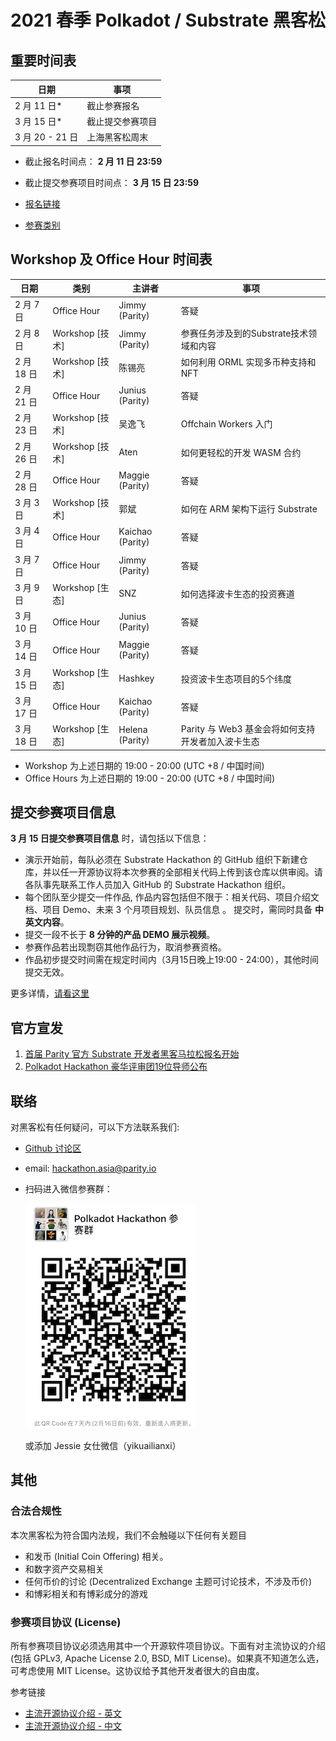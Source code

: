 # 2021 春季 Polkadot / Substrate 黑客松

## 重要时间表

|日期 | 事项|
|----|-----|
| 2 月 11 日* |截止参赛报名 |
| 3 月 15 日* |截止提交参赛项目 |
| 3 月 20 - 21 日 | 上海黑客松周末 |

- 截止报名时间点： **2 月 11 日 23:59**
- 截止提交参赛项目时间点： **3 月 15 日 23:59**

- [报名链接](https://shimo.im/forms/gphHCQHpkXYcwKGP/fill)
- [参赛类别](./docs/categories.md)

## Workshop 及 Office Hour 时间表

|日期     | 类别 | 主讲者 | 事项 |
|---------|------|------|-------|
|2 月 7 日 | Office Hour | Jimmy (Parity) | 答疑 |
|2 月 8 日 | Workshop [技术] | Jimmy (Parity) | 参赛任务涉及到的Substrate技术领域和内容 |
|2 月 18 日 | Workshop [技术] | 陈锡亮 | 如何利用 ORML 实现多币种支持和 NFT |
|2 月 21 日 | Office Hour | Junius (Parity) | 答疑 |
|2 月 23 日 | Workshop [技术] | 吴逸飞 | Offchain Workers 入门 |
|2 月 26 日 | Workshop [技术] | Aten | 如何更轻松的开发 WASM 合约 |
|2 月 28 日 | Office Hour | Maggie (Parity) | 答疑 |
|3 月 3 日 | Workshop [技术] | 郭斌 | 如何在 ARM 架构下运行 Substrate |
|3 月 4 日 | Office Hour | Kaichao (Parity) | 答疑 |
|3 月 7 日 | Office Hour | Jimmy (Parity) | 答疑 |
|3 月 9 日 | Workshop [生态] | SNZ | 如何选择波卡生态的投资赛道 |
|3 月 10 日 | Office Hour | Junius (Parity) | 答疑 |
|3 月 14 日 | Office Hour | Maggie (Parity) | 答疑 |
|3 月 15 日 | Workshop [生态] | Hashkey | 投资波卡生态项目的5个纬度 |
|3 月 17 日 | Office Hour | Kaichao (Parity) | 答疑 |
|3 月 18 日 | Workshop [生态] | Helena (Parity) | Parity 与 Web3 基金会将如何支持开发者加入波卡生态 |

- Workshop 为上述日期的 19:00 - 20:00 (UTC +8 / 中国时间)
- Office Hours 为上述日期的 19:00 - 20:00 (UTC +8 / 中国时间)

## 提交参赛项目信息

**3 月 15 日提交参赛项目信息** 时，请包括以下信息：

* 演示开始前，每队必须在 Substrate Hackathon 的 GitHub 组织下新建仓库，并以任一开源协议将本次参赛的全部相关代码上传到该仓库以供审阅。请各队事先联系工作人员加入 GitHub 的 Substrate Hackathon 组织。
* 每个团队至少提交一件作品, 作品内容包括但不限于：相关代码、项目介绍文档、项目 Demo、未来 3 个月项目规划、队员信息 。 提交时，需同时具备 **中英文内容**。
* 提交一段不长于 **8 分钟的产品 DEMO 展示视频**。
* 参赛作品若出现剽窃其他作品行为，取消参赛资格。
* 作品初步提交时间需在规定时间内（3月15日晚上19:00 - 24:00），其他时间提交无效。

更多详情，[请看这里](docs/01-announcement.md#a-代码提交3月15日)

## 官方宣发

1. [首届 Parity 官方 Substrate 开发者黑客马拉松报名开始](./docs/01-announcement.md)
2. [Polkadot Hackathon 豪华评审团19位导师公布](./docs/02-judges.md)

## 联络

对黑客松有任何疑问，可以下方法联系我们:

* [Github 讨论区](https://github.com/ParityAsia/hackathon-2021-spring/discussions)

* email: hackathon.asia@parity.io

* 扫码进入微信参赛群：

    ![group-qr-code](assets/misc/01-group-qr-code.png)

    或添加 Jessie 女仕微信（yikuailianxi）

## 其他

### 合法合规性

本次黑客松为符合国内法规，我们不会触碰以下任何有关题目

- 和发币 (Initial Coin Offering) 相关。
- 和数字资产交易相关
- 任何币价的讨论 (Decentralized Exchange 主题可讨论技术，不涉及币价)
- 和博彩相关和有博彩成分的游戏

### 参赛项目协议 (License)

所有参赛项目协议必须选用其中一个开源软件项目协议。下面有对主流协议的介绍 (包括 GPLv3, Apache License 2.0, BSD, MIT License)。如果真不知道怎么选，可考虑使用 MIT License。这协议给予其他开发者很大的自由度。

参考链接

- [主流开源协议介绍 - 英文](https://www.freecodecamp.org/news/how-open-source-licenses-work-and-how-to-add-them-to-your-projects-34310c3cf94/)
- [主流开源协议介绍 - 中文](https://www.runoob.com/w3cnote/open-source-license.html)
